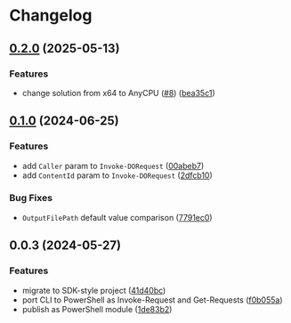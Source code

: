 # Changelog

## [0.2.0](https://github.com/pl4nty/PSDODownloader/compare/v0.1.0...v0.2.0) (2025-05-13)


### Features

* change solution from x64 to AnyCPU ([#8](https://github.com/pl4nty/PSDODownloader/issues/8)) ([bea35c1](https://github.com/pl4nty/PSDODownloader/commit/bea35c1aacdba67777108679fd5bcfc185a82d80))

## [0.1.0](https://github.com/pl4nty/PSDODownloader/compare/v0.0.3...v0.1.0) (2024-06-25)


### Features

* add `Caller` param to `Invoke-DORequest` ([00abeb7](https://github.com/pl4nty/PSDODownloader/commit/00abeb7ea763b493088ca2c9485bbd8c0f343dfa))
* add `ContentId` param to `Invoke-DORequest` ([2dfcb10](https://github.com/pl4nty/PSDODownloader/commit/2dfcb1026bd5fdb9b4af2ce7c83dd415df548e46))


### Bug Fixes

* `OutputFilePath` default value comparison ([7791ec0](https://github.com/pl4nty/PSDODownloader/commit/7791ec09135284ce8d62a3fd563bc1df202c4f16))

## 0.0.3 (2024-05-27)


### Features

* migrate to SDK-style project ([41d40bc](https://github.com/pl4nty/PSDODownloader/commit/41d40bc09788280b1ec8ff860590217913771841))
* port CLI to PowerShell as Invoke-Request and Get-Requests ([f0b055a](https://github.com/pl4nty/PSDODownloader/commit/f0b055afcd4f0a95b9125155707b4384e87691af))
* publish as PowerShell module ([1de83b2](https://github.com/pl4nty/PSDODownloader/commit/1de83b26c62cb9afc8cea85819986f5bac099f96))
